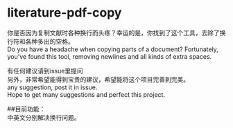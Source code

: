 # literature-pdf-copy 
    	
你是否因为复制文献时各种换行而头疼？幸运的是，你找到了这个工具，去除了换行符和各种多出的空格。    
Do you have a headache when copying parts of a document? Fortunately, you've found this tool, removing newlines and all kinds of extra spaces.  

有任何建议请到issue里提问     
另外，非常希望能得到宝贵的建议，希望能将这个项目完善到完美。      
any suggestion, post it in issue.     
Hope to get many suggestions and perfect this project.
    
##目前功能：  
中英文分别解决换行问题。
